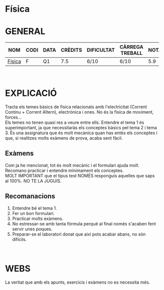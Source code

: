 # Física
# GENERAL
| NOM | CODI | DATA | CRÈDITS | DIFICULTAT | CÀRREGA TREBALL | NOTA |
| --- | --- | --- | --- | --- | --- | --- |
| [Física](https://fisica.upc.edu/ca/fisica-1/SF11-FIB/docencia/fisica-1) | F | Q1 | 7.5 | 6/10 | 6/10 | 5.9 |

<br>

# EXPLICACIÓ
Tracta els temes bàsics de física relacionats amb l'electricitat (Corrent Continu + Corrent Altern), electrònica i ones. No és la física de moviment, forces... <br>
Els temes no tenen quasi res a veure entre ells. Entendre el tema 1 és superimportant, ja que necessitaràs els conceptes bàsics pel tema 2 i tema 3. És una assignatura que és molt mecànica quan has entès els conceptes i que, si realitzes molts exàmens de prova, acaba sent fàcil.

## Exàmens
Com ja he mencionat, tot és molt mecànic i el formulari ajuda molt. Recomano practicar i entendre mínimament els conceptes. <br>
MOLT IMPORTANT que el tipus test NOMÉS responguis aquelles que saps al 100%. NO TE LA JUGUIS.

## Recomanacions
1. Entendre bé el tema 1.
2. Fer un bon formulari.
3. Practicar molts exàmens.
4. No estressar-se amb tanta fórmula perquè al final només s'acaben fent servir unes poques.
5. Preparar-se el laboratori donat que així pots acabar abans, no són difícils.

<br>

# WEBS
La veritat que amb els apunts, exercicis i exàmens no es necessita més.